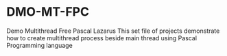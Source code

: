 # DMO-MT-FPC
Demo Multithread Free Pascal Lazarus
This set file of projects demonstrate how to create multithread process beside main thread using Pascal Programming language
